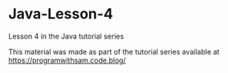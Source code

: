 # Java-Lesson-4
Lesson 4 in the Java tutorial series

This material was made as part of the tutorial series available at https://programwithsam.code.blog/

